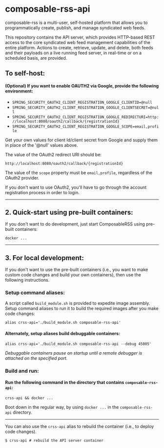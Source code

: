 <link rel="stylesheet" type="text/css" href="style.css">

# composable-rss-api

composable-rss is a multi-user, self-hosted platform that allows you to programmatically create, publish, and manage syndicated web feeds.

This repository contains the API server, which provides HTTP-based REST access to the core syndicated web feed 
management capabilities of the entire platform. Actions to create, retrieve, update, and delete, both feeds 
and their payloads on a live running feed server, in real-time or on a scheduled basis, are provided.   

## To self-host:

#### (Optional) If you want to enable OAUTH2 via Google, provide the following environment:
- ```SPRING_SECURITY_OAUTH2_CLIENT_REGISTRATION_GOOGLE_CLIENTID=@null```
- ```SPRING_SECURITY_OAUTH2_CLIENT_REGISTRATION_GOOGLE_CLIENTSECRET=@null```
- ```SPRING_SECURITY_OAUTH2_CLIENT_REGISTRATION_GOOGLE_REDIRECTURI=http://localhost:8080/oauth2/callback/{registrationId}```
- ```SPRING_SECURITY_OAUTH2_CLIENT_REGISTRATION_GOOGLE_SCOPE=email,profile```

Get your own values for client Id/client secret from Google and supply them in place of the '@null' values above.    

The value of the OAuth2 redirect URI should be:

```
http://localhost:8080/oauth2/callback/{registrationId}
```

The value of the ```scope``` property must be ```email,profile```, regardless of the OAuth2 provider.

If you don't want to use OAuth2, you'll have to go through the account registration process in order to login.

<hr>

## 2. Quick-start using pre-built containers:

If you don't want to do development, just start ComposableRSS using pre-built containers:

```
docker ...
```

<hr>

## 3. For local development:

If you don't want to use the pre-built containers (i.e., you want to make custom code changes and build your own containers), then use the following instructions.

### Setup command aliases:

A script called `build_module.sh` is provided to expedite image assembly.  Setup command aliases to run it to build the required images after you make code changes:

```
alias crss-api='./build_module.sh composable-rss-api'
```

#### Alternately, setup aliases build debuggable containers:

```
alias crss-api='./build_module.sh composable-rss-api --debug 45005'
```

*Debuggable containers pause on startup until a remote debugger is attached on the specified port.*

### Build and run:

#### Run the following command in the directory that contains ```composable-rss-api```:

```
crss-api && docker ...
```

Boot down in the regular way, by using ```docker ...``` in the ```composable-rss-api``` directory.

<hr> 

You can also use the `crss-api` alias to rebuild the container (i.e., to deploy code changes).

```
$ crss-api # rebuild the API server container 
```
